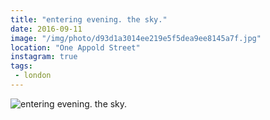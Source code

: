 ```yaml
---
title: "entering evening. the sky."
date: 2016-09-11
image: "/img/photo/d93d1a3014ee219e5f5dea9ee8145a7f.jpg"
location: "One Appold Street"
instagram: true
tags:
 - london
---
```


![entering evening. the sky.](/img/photo/d93d1a3014ee219e5f5dea9ee8145a7f.jpg)
